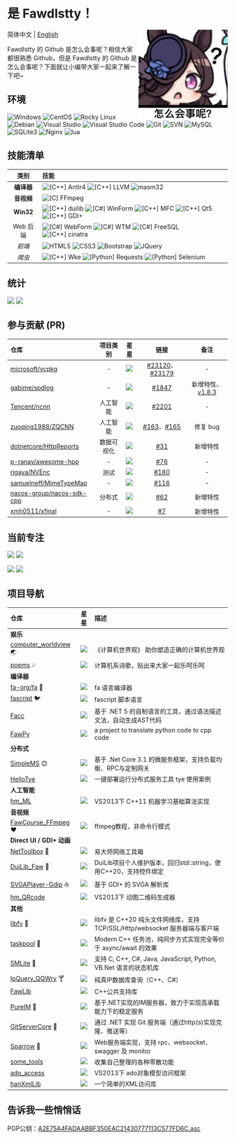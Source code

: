# 是 Fawdlstty！

<img align="right" src="imgs/rice_shower.jpg" />

简体中文 | [English](./README.en.md)

Fawdlstty 的 Github 是怎么会事呢？相信大家都很熟悉 Github，但是 Fawdlstty 的 Github 是怎么会事呢？下面就让小编带大家一起来了解一下吧~

## 环境

![Windows](https://img.shields.io/badge/-Windows-0078D6?style=flat-square&logo=windows&logoColor=white) ![CentOS](https://img.shields.io/badge/-CentOS-262577?style=flat-square&logo=centos&logoColor=white) ![Rocky Linux](https://img.shields.io/badge/-Rocky%20Linux-10b981?style=flat-square&logo=rockylinux&logoColor=white) ![Debian](https://img.shields.io/badge/-Debian-a80030?style=flat-square&logo=debian&logoColor=white) ![Visual Studio](https://img.shields.io/badge/-Visual_Studio-5C2D91?style=flat-square&logo=visual-studio&logoColor=white) ![Visual Studio Code](https://img.shields.io/badge/-Visual_Studio_Code-007ACC?style=flat-square&logo=visual-studio-code&logoColor=white) ![Git](https://img.shields.io/badge/-Git-F05032?style=flat-square&logo=git&logoColor=white) ![SVN](https://img.shields.io/badge/-SVN-7E9BC7?style=flat-square&logo=subversion&logoColor=white) ![MySQL](https://img.shields.io/badge/-MySQL-235379?style=flat-square&logo=mysql&logoColor=white) ![SQLite3](https://img.shields.io/badge/-SQLite3-0d7eca?style=flat-square&logo=sqlite&logoColor=white) ![Nginx](https://img.shields.io/badge/-Nginx-36954f?style=flat-square&logo=nginx&logoColor=white) ![lua](https://img.shields.io/badge/-lua-030380?style=flat-square&logo=lua&logoColor=white)

## 技能清单

| 类别 | 技能 |
| :---: | :--- |
| **编译器** | ![[C++] Antlr4](https://img.shields.io/badge/C++-Antlr4-ef2e24?style=flat-square&logo=c%2b%2b&logoColor=white) ![[C++] LLVM](https://img.shields.io/badge/C++-LLVM-666985?style=flat-square&logo=C%2b%2b&logoColor=white) ![masm32](https://img.shields.io/badge/Assembly-masm32-d9de82?style=flat-square&logo=windows&logoColor=white) |
| **音视频** | ![[C] FFmpeg](https://img.shields.io/badge/C-FFmpeg-660033?style=flat-square&logo=c&logoColor=white) |
| **Win32** | ![[C++] duilib](https://img.shields.io/badge/C++-duilib-0b7af0?style=flat-square&logo=C%2b%2b&logoColor=white) ![[C#] WinForm](https://img.shields.io/badge/C%23-WinForm-fbc010?style=flat-square&logo=.NET&logoColor=white) ![[C++] MFC](https://img.shields.io/badge/C++-MFC-b12010?style=flat-square&logo=C%2b%2b&logoColor=white) ![[C++] Qt5](https://img.shields.io/badge/C++-Qt5-41cd52?style=flat-square&logo=C%2b%2b&logoColor=white) ![[C++] GDI+](https://img.shields.io/badge/C++-GDI+-660066?style=flat-square&logo=C%2b%2b&logoColor=white) |
| Web 后端 | ![[C#] WebForm](https://img.shields.io/badge/C%23-WebForm-1c93cd?style=flat-square&logo=.NET&logoColor=white) ![[C#] WTM](https://img.shields.io/badge/C%23-WTM-5c99ff?style=flat-square&logo=.NET&logoColor=white) ![[C#] FreeSQL](https://img.shields.io/badge/C%23-FreeSQL-f68243?style=flat-square&logo=.NET&logoColor=white) ![[C++] cinatra](https://img.shields.io/badge/C++-cinatra-00681c?style=flat-square&logo=C%2b%2b&logoColor=white) |
| *前端* | ![HTML5](https://img.shields.io/badge/-HTML5-E34F26?style=flat-square&logo=html5&logoColor=white) ![CSS3](https://img.shields.io/badge/-CSS3-1572B6?style=flat-square&logo=css3&logoColor=white) ![Bootstrap](https://img.shields.io/badge/-Bootstrap-563D7C?style=flat-square&logo=bootstrap&logoColor=white) ![JQuery](https://img.shields.io/badge/-JQuery-blue?style=flat-square&logo=jquery&logoColor=white) |
| *爬虫* | ![[C++] Wke](https://img.shields.io/badge/C++-Wke-426166?style=flat-square&logo=C%2b%2b&logoColor=white) ![[Python] Requests](https://img.shields.io/badge/Python-Requests-333333?style=flat-square&logo=Python&logoColor=white) ![[Python] Selenium](https://img.shields.io/badge/Python-Selenium-43ae2a?style=flat-square&logo=Python&logoColor=white) |

## 统计

<p>
<img style="width: 480px;" src="https://github-readme-stats.vercel.app/api?username=fawdlstty&theme=dracula&show_icons=true&count_private=true&include_all_commits=true&locale=cn&line_height=24&bg_color=00000010&text_color=c78944" />
<img src="https://github-readme-stats.vercel.app/api/top-langs/?username=fawdlstty&theme=dracula&layout=compact&locale=cn&langs_count=10&bg_color=00000010&text_color=c78944&hide=HTML,CSS" />
</p>

## 参与贡献 (PR)

| 仓库 | 项目类别 | 星星 | 链接 | 备注 |
| :--- | :---: | :---: | :---: | :---: |
| [microsoft/vcpkg](https://github.com/microsoft/vcpkg) | - | ![](https://img.shields.io/github/stars/microsoft/vcpkg.svg?style=flat-square) | [#23120](https://github.com/microsoft/vcpkg/pull/23120)、[#23179](https://github.com/microsoft/vcpkg/pull/23179) | - |
| [gabime/spdlog](https://github.com/gabime/spdlog) | - | ![](https://img.shields.io/github/stars/gabime/spdlog.svg?style=flat-square) | [#1847](https://github.com/gabime/spdlog/pull/1847) | 新增特性、[v1.8.3](https://github.com/gabime/spdlog/releases/tag/v1.8.3) |
| [Tencent/ncnn](https://github.com/Tencent/ncnn) | 人工智能 | ![](https://img.shields.io/github/stars/Tencent/ncnn.svg?style=flat-square) | [#2201](https://github.com/Tencent/ncnn/pull/2201) | - |
| [zuoqing1988/ZQCNN](https://github.com/zuoqing1988/ZQCNN) | 人工智能 | ![](https://img.shields.io/github/stars/zuoqing1988/ZQCNN.svg?style=flat-square) | [#163](https://github.com/zuoqing1988/ZQCNN/pull/163)、[#165](https://github.com/zuoqing1988/ZQCNN/pull/165) | 修复 bug |
| [dotnetcore/HttpReports](https://github.com/dotnetcore/HttpReports) | 数据可视化 | ![](https://img.shields.io/github/stars/dotnetcore/HttpReports.svg?style=flat-square) | [#31](https://github.com/dotnetcore/HttpReports/pull/31) | 新增特性 |
| [p-ranav/awesome-hpp](https://github.com/p-ranav/awesome-hpp) | - | ![](https://img.shields.io/github/stars/p-ranav/awesome-hpp.svg?style=flat-square) | [#76](https://github.com/p-ranav/awesome-hpp/pull/76) | - |
| [rigaya/NVEnc](https://github.com/rigaya/NVEnc) | 测试 | ![](https://img.shields.io/github/stars/rigaya/NVEnc.svg?style=flat-square) | [#180](https://github.com/rigaya/NVEnc/pull/180) | - |
| [samuelneff/MimeTypeMap](https://github.com/samuelneff/MimeTypeMap) | - | ![](https://img.shields.io/github/stars/samuelneff/MimeTypeMap.svg?style=flat-square) | [#116](https://github.com/samuelneff/MimeTypeMap/pull/116) | - |
| [nacos-group/nacos-sdk-cpp](https://github.com/nacos-group/nacos-sdk-cpp) | 分布式 | ![](https://img.shields.io/github/stars/nacos-group/nacos-sdk-cpp.svg?style=flat-square) | [#62](https://github.com/nacos-group/nacos-sdk-cpp/pull/62) | 新增特性 |
| [xmh0511/xfinal](https://github.com/xmh0511/xfinal) | - | ![](https://img.shields.io/github/stars/xmh0511/xfinal.svg?style=flat-square) | [#7](https://github.com/xmh0511/xfinal/pull/7) | 新增特性 |

## 当前专注

<p>
<a href="https://github.com/fawdlstty/libfv"><img src="https://github-readme-stats.vercel.app/api/pin/?username=fawdlstty&repo=libfv&bg_color=00000010&text_color=c78944" /></a>
<a href="https://github.com/fawdlstty/computer_worldview"><img src="https://github-readme-stats.vercel.app/api/pin/?username=fawdlstty&repo=computer_worldview&bg_color=00000010&text_color=c78944" /></a>
</p>
<p>
<a href="https://github.com/fa-org/fa"><img src="https://github-readme-stats.vercel.app/api/pin/?username=fa-org&repo=fa&bg_color=00000010&text_color=c78944&show_owner=true" /></a>
<a href="https://github.com/fawdlstty/fascript"><img src="https://github-readme-stats.vercel.app/api/pin/?username=fawdlstty&repo=fascript&bg_color=00000010&text_color=c78944" /></a>
</p>

## 项目导航

| 仓库 | 星星 | 描述 |
| :--- | :---: | :--- |
| <b>娱乐</b> |  |  |
| [computer_worldview](https://github.com/fawdlstty/computer_worldview) :earth_asia: | ![](https://img.shields.io/github/stars/fawdlstty/computer_worldview.svg?style=flat-square) | 《计算机世界观》 助你塑造正确的计算机世界观 |
| [poems](https://github.com/fawdlstty/poems) :notes: | ![](https://img.shields.io/github/stars/fawdlstty/poems.svg?style=flat-square) | 计算机系诗歌，贴出来大家一起乐呵乐呵 |
| <b>编译器</b> |  |  |
| [fa-org/fa](https://github.com/fa-org/fa) :rabbit: | ![](https://img.shields.io/github/stars/fa-org/fa.svg?style=flat-square) | fa 语言编译器 |
| [fascript](https://github.com/fawdlstty/fascript) :bird: | ![](https://img.shields.io/github/stars/fawdlstty/fascript.svg?style=flat-square) | fascript 脚本语言 |
| [Facc](https://github.com/fawdlstty/Facc) | ![](https://img.shields.io/github/stars/fawdlstty/Facc.svg?style=flat-square) | 基于 .NET 5 的自制语言的工具，通过语法描述文法，自动生成AST代码 |
| [FawPy](https://github.com/fawdlstty/FawPy) | ![](https://img.shields.io/github/stars/fawdlstty/FawPy.svg?style=flat-square) | a project to translate python code to cpp code |
| <b>分布式</b> |  |  |
| [SimpleMS](https://github.com/fawdlstty/SimpleMS) :blush: | ![](https://img.shields.io/github/stars/fawdlstty/SimpleMS.svg?style=flat-square) | 基于 .Net Core 3.1 的微服务框架，支持负载均衡、RPC与定制网关 |
| [HelloTye](https://github.com/fawdlstty/HelloTye) | ![](https://img.shields.io/github/stars/fawdlstty/HelloTye.svg?style=flat-square) | 一键部署运行分布式服务工具 tye 使用案例 |
| <b>人工智能</b> |  |  |
| [hm_ML](https://github.com/fawdlstty/hm_ML) | ![](https://img.shields.io/github/stars/fawdlstty/hm_ML.svg?style=flat-square) | VS2013下 C++11 机器学习基础算法实现 |
| <b>音视频</b> |  |  |
| [FawCourse_FFmpeg](https://github.com/fawdlstty/FawCourse_FFmpeg) :heart: | ![](https://img.shields.io/github/stars/fawdlstty/FawCourse_FFmpeg.svg?style=flat-square) | ffmpeg教程，非命令行模式 |
| <b style="white-space: nowrap;">Direct UI / GDI+ 动画</b> |  |  |
| [NetToolbox](https://github.com/fawdlstty/NetToolbox) :wrench: | ![](https://img.shields.io/github/stars/fawdlstty/NetToolbox.svg?style=flat-square) | 易大师网络工具箱 |
| [DuiLib_Faw](https://github.com/fawdlstty/DuiLib_Faw) :art: | ![](https://img.shields.io/github/stars/fawdlstty/DuiLib_Faw.svg?style=flat-square) | DuiLib项目个人维护版本，回归std::string，使用C++20，支持控件绑定 |
| [SVGAPlayer-Gdip](https://github.com/fawdlstty/SVGAPlayer-Gdip) :sailboat: | ![](https://img.shields.io/github/stars/fawdlstty/SVGAPlayer-Gdip.svg?style=flat-square) | 基于 GDI+ 的 SVGA 解析库 |
| [hm_QRcode](https://github.com/fawdlstty/hm_QRcode) | ![](https://img.shields.io/github/stars/fawdlstty/hm_QRcode.svg?style=flat-square) | VS2013下 动图二维码生成器 |
| <b>其他</b> |  |  |
| [libfv](https://github.com/fawdlstty/libfv) :dolphin: | ![](https://img.shields.io/github/stars/fawdlstty/libfv.svg?style=flat-square) | libfv 是 C++20 纯头文件网络库，支持 TCP/SSL/Http/websocket 服务器端与客户端 |
| [taskpool](https://github.com/fawdlstty/taskpool) :basketball: | ![](https://img.shields.io/github/stars/fawdlstty/taskpool.svg?style=flat-square) | Modern C++ 任务池，纯同步方式实现完全等价于 async/await 的效果 |
| [SMLite](https://github.com/fawdlstty/SMLite) :vertical_traffic_light: | ![](https://img.shields.io/github/stars/fawdlstty/SMLite.svg?style=flat-square) | 支持 C, C++, C#, Java, JavaScript, Python, VB.Net 语言的状态机库 |
| [IpQuery_QQWry](https://github.com/fawdlstty/IpQuery_QQWry) :cocktail: | ![](https://img.shields.io/github/stars/fawdlstty/IpQuery_QQWry.svg?style=flat-square) | 纯真IP数据库查询（C++、C#） |
| [FawLib](https://github.com/fawdlstty/FawLib) | ![](https://img.shields.io/github/stars/fawdlstty/FawLib.svg?style=flat-square) | C++公共支持库 |
| [PureIM](https://github.com/fawdlstty/PureIM) :watermelon: | ![](https://img.shields.io/github/stars/fawdlstty/PureIM.svg?style=flat-square) | 基于.NET实现的IM服务器，致力于实现高承载能力下的稳定服务 |
| [GitServerCore](https://github.com/fawdlstty/GitServerCore) :cherries: | ![](https://img.shields.io/github/stars/fawdlstty/GitServerCore.svg?style=flat-square) | 通过 .NET 实现 Git 服务端（通过http(s)实现克隆、推送等） |
| [Sparrow](https://github.com/fawdlstty/Sparrow) :poultry_leg: | ![](https://img.shields.io/github/stars/fawdlstty/Sparrow.svg?style=flat-square) | Web服务端实现，支持 rpc、websocket、swagger 及 monitor |
| [some_tools](https://github.com/fawdlstty/some_tools) | ![](https://img.shields.io/github/stars/fawdlstty/some_tools.svg?style=flat-square) | 收集自己整理的各种零散功能 |
| [ado_access](https://github.com/fawdlstty/ado_access) | ![](https://img.shields.io/github/stars/fawdlstty/ado_access.svg?style=flat-square) | VS2013下 ado对象模型访问框架 |
| [hanXmlLib](https://github.com/fawdlstty/hanXmlLib) | ![](https://img.shields.io/github/stars/fawdlstty/hanXmlLib.svg?style=flat-square) | 一个简单的XML访问库 |

## 告诉我一些悄悄话

<!--https://keys.openpgp.org/vks/v1/by-fingerprint/A2E75A4FADAABBF350EAC21430777113C577FD6C-->
PGP公钥：[A2E75A4FADAABBF350EAC21430777113C577FD6C.asc](https://raw.githubusercontent.com/fawdlstty/fawdlstty/master/A2E75A4FADAABBF350EAC21430777113C577FD6C.asc)
